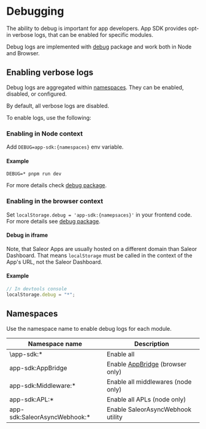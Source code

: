 # Debugging

The ability to debug is important for app developers.
App SDK provides opt-in verbose logs, that can be enabled for specific modules.

Debug logs are implemented with [debug](https://www.npmjs.com/package/debug) package and work both in Node and Browser.

## Enabling verbose logs

Debug logs are aggregated within [namespaces](#namespaces). They can be enabled, disabled, or configured.

By default, all verbose logs are disabled.

To enable logs, use the following:

### Enabling in Node context

Add `DEBUG=app-sdk:{namespaces}` env variable.

#### Example

```shell
DEBUG=* pnpm run dev
```

For more details check [debug package](https://github.com/debug-js/debug#usage).

### Enabling in the browser context

Set `localStorage.debug = 'app-sdk:{namepsaces}'` in your frontend code. For more details see [debug package](https://github.com/debug-js/debug#browser-support).

#### Debug in iframe

Note, that Saleor Apps are usually hosted on a different domain than Saleor Dashboard.
That means `localStorage` must be called in the context of the App's URL, not the Saleor Dashboard.

#### Example

```javascript
// In devtools console
localStorage.debug = "*";
```

## Namespaces

Use the namespace name to enable debug logs for each module.

| Namespace name                | Description                                        |
| ----------------------------- | -------------------------------------------------- |
| \app-sdk:\*                   | Enable all                                         |
| app-sdk:AppBridge             | Enable [AppBridge](./app-bridge.md) (browser only) |
| app-sdk:Middleware:\*         | Enable all middlewares (node only)                 |
| app-sdk:APL:\*                | Enable all APLs (node only)                        |
| app-sdk:SaleorAsyncWebhook:\* | Enable SaleorAsyncWebhook utility                  |

